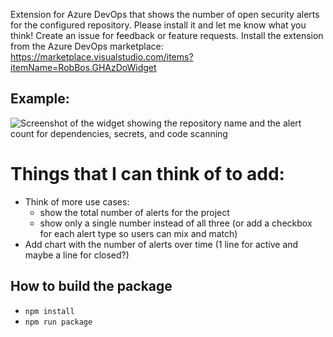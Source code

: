 
Extension for Azure DevOps that shows the number of open security alerts for the configured repository. Please install it and let me know what you think! Create an issue for feedback or feature requests. 
Install the extension from the Azure DevOps marketplace: https://marketplace.visualstudio.com/items?itemName=RobBos.GHAzDoWidget

## Example:  
![Screenshot of the widget showing the repository name and the alert count for dependencies, secrets, and code scanning](/img/example_2x1.png)

# Things that I can think of to add:

- Think of more use cases:
  - show the total number of alerts for the project
  - show only a single number instead of all three (or add a checkbox for each alert type so users can mix and match)
- Add chart with the number of alerts over time (1 line for active and maybe a line for closed?)


## How to build the package

* `npm install`
* `npm run package`
